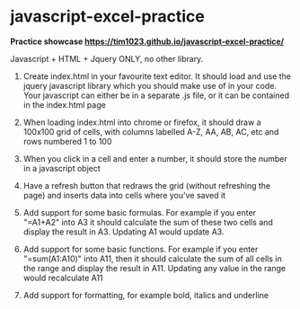 # javascript-excel-practice

**Practice showcase https://tim1023.github.io/javascript-excel-practice/**

Javascript + HTML + Jquery ONLY, no other library.


1. Create index.html in your favourite text editor.  It should load and use the jquery javascript library which you should make use of in your code.  Your javascript can either be in a separate .js file, or it can be contained in the index.html page

 

2. When loading index.html into chrome or firefox, it should draw a 100x100 grid of cells, with columns labelled A-Z, AA, AB, AC, etc and rows numbered 1 to 100

 

3. When you click in a cell and enter a number, it should store the number in a javascript object 

 

4. Have a refresh button that redraws the grid (without refreshing the page) and inserts data into cells where you've saved it

 

5. Add support for some basic formulas.  For example if you enter "=A1+A2" into A3 it should calculate the sum of these two cells and display the result in A3.  Updating A1 would update A3.

 

6. Add support for some basic functions.  For example if you enter "=sum(A1:A10)" into A11, then it should calculate the sum of all cells in the range and display the result in A11.  Updating any value in the range would recalculate A11

 

7. Add support for formatting, for example bold, italics and underline
